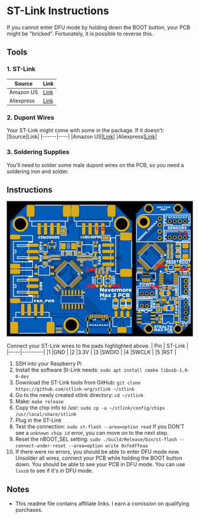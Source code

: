 # ST-Link Instructions
If you cannot enter DFU mode by holding down the BOOT button, your PCB might be "bricked". Fortunately, it is possible to reverse this.
## Tools
### 1. ST-Link
|Source|Link|
|------|----|
|Amazon US|[Link](https://amzn.to/474WZEU)|
|Aliexpress|[Link](https://s.click.aliexpress.com/e/_DluRpA7)|
### 2. Dupont Wires
Your ST-Link might come with some in the package. If it doesn't:
|Source|Link|
|------|----|
|Amazon US|[Link](https://amzn.to/3SClTaO)|
|Aliexpress|[Link](https://s.click.aliexpress.com/e/_DDWGigj)|
### 3. Soldering Supplies
You'll need to solder some male dupont wires on the PCB, so you need a soldering iron and solder.
## Instructions
![ST-Link Pads](../Images/ST-Link.png)

Connect your ST-Link wires to the pads highlighted above.
| Pin | ST-Link |
|-----|---------|
|1    |GND      |
|2    |3.3V     |
|3    |SWDIO    |
|4    |SWCLK    |
|5    |RST      |

1. SSH into your Raspberry Pi
2. Install the software St-Link needs: ```sudo apt install cmake libusb-1.0-0-dev```
3. Download the ST-Link tools from GitHub: ```git clone https://github.com/stlink-org/stlink ~/stlink```
4. Go to the newly created stlink directory: ```cd ~/stlink```
5. Make: ```make release```
6. Copy the chip info to /usr: ```sudo cp -a ~/stlink/config/chips /usr/local/share/stlink```
7. Plug in the ST-Link
8. Test the connection: ```sudo st-flash --area=option read``` If you DON'T see a `unknown chip id` error, you can move on to the next step.
9. Reset the nBOOT_SEL setting: ```sudo ./build/Release/bin/st-flash --connect-under-reset --area=option write 0xfedffeaa```
10. If there were no errors, you should be able to enter DFU mode now. Unsolder all wires, connect your PCB while holding the BOOT button down. You should be able to see your PCB in DFU mode. You can use `lsusb` to see if it's in DFU mode.

## Notes
- This readme file contains affiliate links. I earn a comission on qualifying purchases.
